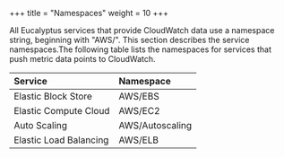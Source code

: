 +++
title = "Namespaces"
weight = 10
+++

All Eucalyptus services that provide CloudWatch data use a namespace string, beginning with "AWS/". This section describes the service namespaces.The following table lists the namespaces for services that push metric data points to CloudWatch. 



| Service | Namespace | 
|  :---- |  :---- | 
| Elastic Block Store | AWS/EBS | 
| Elastic Compute Cloud | AWS/EC2 | 
| Auto Scaling | AWS/Autoscaling | 
| Elastic Load Balancing | AWS/ELB | 

